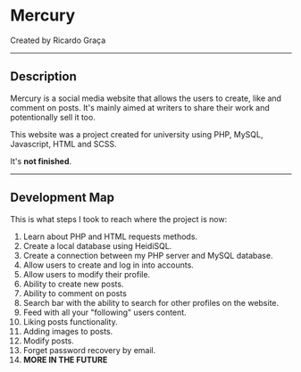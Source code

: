 # **Mercury**
Created by Ricardo Graça

---
## **Description**
Mercury is a social media website that allows the users to create, like and comment on posts. It's mainly aimed at writers to share their work and potentionally sell it too.

This website was a project created for university using PHP, MySQL, Javascript, HTML and SCSS.

It's **not finished**.

---
## **Development Map**
This is what steps I took to reach where the project is now:
1. Learn about PHP and HTML requests methods.
2. Create a local database using HeidiSQL.
3. Create a connection between my PHP server and MySQL database.
4. Allow users to create and log in into accounts.
5. Allow users to modify their profile.
6. Ability to create new posts.
7. Ability to comment on posts
8. Search bar with the ability to search for other profiles on the website.
9. Feed with all your "following" users content.
10. Liking posts functionality.
11. Adding images to posts.
12. Modify posts.
13. Forget password recovery by email.
14. **MORE IN THE FUTURE**
